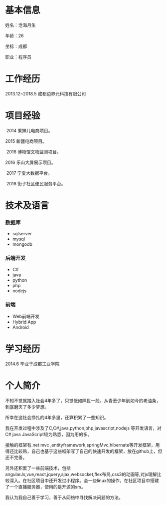 # 基本信息

姓名：沧海月生  

年龄：26  

坐标：成都

职业：程序员  

# 工作经历

2013.12~2018.5 成都边界元科技有限公司

# 项目经验
  2014  果妹儿电商项目。

  2015  新疆电商项目。   
  
  2016  博物馆文物监测项目。  
  
  2016  乐山大屏展示项目。
  
  2017  宁夏大数据平台。  
  
  2018  街子社区便民服务平台。
# 技术及语言
### 数据库
  * sqlserver  
  * mysql  
  * mongodb  
### 后端开发
  * C#  
  * java  
  * python  
  * php  
  * nodejs  
### 前端  
  * Web前端开发  
  * Hybrid App  
  * Android
  
# 学习经历
  2014.6 毕业于成都工业学院

# 个人简介
  不知不觉就踏入社会4年多了，只觉恍如隔世一般。从青葱少年到如今的老油条，到底磨灭了多少梦想。  
  
  所幸在这社会挣扎的4年多里，还算积累了一些知识。  
  
  我在开发过程中涉及了C,C#,java,python,php,javascript,nodejs 等开发语言，对 C# java JavaScript较为熟悉，因为用的多。  
  
  接触的框架有.net mvc ,entityframework,springMvc,hibernate等开发框架，用得还比较熟，自己也基于这些框架写了自己的快速开发的框架，放在github上，但还不完善。  
  
  另外还积累了一些前端技术，包括angularJs,vue,react,jquery,ajax,websocket,flex布局,css3的动画等,对js理解比较深入。在社区项目中还开发过小程序。会一些linux的操作，在社区项目中搭建了一个直播服务器，使用的是开源的srs。  
  
  我认为我自己善于学习，善于从网络中寻找解决问题的方法。
  

